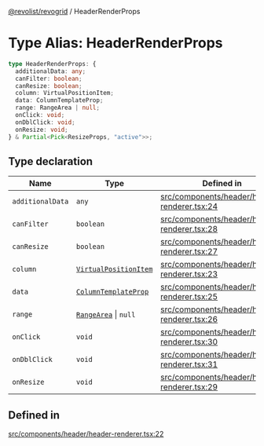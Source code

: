 [@revolist/revogrid](README.md) / HeaderRenderProps

# Type Alias: HeaderRenderProps

```ts
type HeaderRenderProps: {
  additionalData: any;
  canFilter: boolean;
  canResize: boolean;
  column: VirtualPositionItem;
  data: ColumnTemplateProp;
  range: RangeArea | null;
  onClick: void;
  onDblClick: void;
  onResize: void;
} & Partial<Pick<ResizeProps, "active">>;
```

## Type declaration

| Name | Type | Defined in |
| ------ | ------ | ------ |
| `additionalData` | `any` | [src/components/header/header-renderer.tsx:24](https://github.com/revolist/revogrid/blob/339b58d64f0e4822db63d040318421d77ef85671/src/components/header/header-renderer.tsx#L24) |
| `canFilter` | `boolean` | [src/components/header/header-renderer.tsx:28](https://github.com/revolist/revogrid/blob/339b58d64f0e4822db63d040318421d77ef85671/src/components/header/header-renderer.tsx#L28) |
| `canResize` | `boolean` | [src/components/header/header-renderer.tsx:27](https://github.com/revolist/revogrid/blob/339b58d64f0e4822db63d040318421d77ef85671/src/components/header/header-renderer.tsx#L27) |
| `column` | [`VirtualPositionItem`](Interface.VirtualPositionItem.md) | [src/components/header/header-renderer.tsx:23](https://github.com/revolist/revogrid/blob/339b58d64f0e4822db63d040318421d77ef85671/src/components/header/header-renderer.tsx#L23) |
| `data` | [`ColumnTemplateProp`](Interface.ColumnTemplateProp.md) | [src/components/header/header-renderer.tsx:25](https://github.com/revolist/revogrid/blob/339b58d64f0e4822db63d040318421d77ef85671/src/components/header/header-renderer.tsx#L25) |
| `range` | [`RangeArea`](TypeAlias.RangeArea.md) \| `null` | [src/components/header/header-renderer.tsx:26](https://github.com/revolist/revogrid/blob/339b58d64f0e4822db63d040318421d77ef85671/src/components/header/header-renderer.tsx#L26) |
| `onClick` | `void` | [src/components/header/header-renderer.tsx:30](https://github.com/revolist/revogrid/blob/339b58d64f0e4822db63d040318421d77ef85671/src/components/header/header-renderer.tsx#L30) |
| `onDblClick` | `void` | [src/components/header/header-renderer.tsx:31](https://github.com/revolist/revogrid/blob/339b58d64f0e4822db63d040318421d77ef85671/src/components/header/header-renderer.tsx#L31) |
| `onResize` | `void` | [src/components/header/header-renderer.tsx:29](https://github.com/revolist/revogrid/blob/339b58d64f0e4822db63d040318421d77ef85671/src/components/header/header-renderer.tsx#L29) |

## Defined in

[src/components/header/header-renderer.tsx:22](https://github.com/revolist/revogrid/blob/339b58d64f0e4822db63d040318421d77ef85671/src/components/header/header-renderer.tsx#L22)
